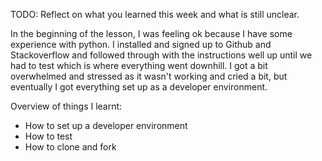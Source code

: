 TODO: Reflect on what you learned this week and what is still unclear.

In the beginning of the lesson, I was feeling ok because I have some experience with python. I installed and signed up to Github and Stackoverflow and followed through with the instructions well up until we had to test which is where everything went downhill. I got a bit overwhelmed and stressed as it wasn't working and cried a bit, but eventually I got everything set up as a developer environment. 

Overview of things I learnt:
- How to set up a developer environment
- How to test
- How to clone and fork